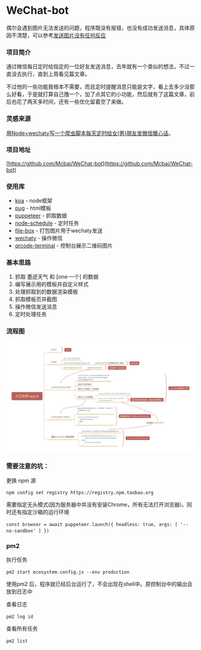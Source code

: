# WeChat-bot

偶尔会遇到图片无法发送的问题，程序既没有报错，也没有成功发送消息，具体原因不清楚，可以参考[发送图片没有任何反应](https://github.com/Chatie/wechaty/issues/1618)

### 项目简介

通过微信每日定时给指定的一位好友发送消息，去年就有一个类似的想法，不过一直没去执行，直到上周看见篇文章。

不过他的一些功能我根本不需要，而且定时提醒消息只能是文字，看上去多少没那么好看，于是就打算自己撸一个，加了点其它的小功能，然后就有了这篇文章，前后也花了两天多时间，还有一些优化留着空了来做。

### 灵感来源

[用Node+wechaty写一个爬虫脚本每天定时给女(男)朋友发微信暖心话](https://juejin.im/post/5c77c6bef265da2de6611cff)。

### 项目地址

[https://github.com/Mcbai/WeChat-bot](https://github.com/Mcbai/WeChat-bot)

### 使用库

* [koa](https://github.com/koajs/koa) - node框架
* [pug](https://github.com/pugjs/pug) - html模板
* [puppeteer](https://github.com/GoogleChrome/puppeteer) - 抓取数据
* [node-schedule](https://github.com/node-schedule/node-schedule) - 定时任务
* [file-box](https://github.com/huan/file-box) - 打包图片用于wechaty发送
* [wechaty](https://github.com/chatie/wechaty) - 操作微信
* [qrcode-terminal](https://github.com/gtanner/qrcode-terminal) - 控制台展示二维码图片

### 基本思路

1. 抓取 墨迹天气 和 [one·一个] 的数据
2. 编写展示用的模板并自定义样式
3. 处理抓取到的数据渲染模板
4. 抓取模板页并截图
5. 操作微信发送消息
6. 定时处理任务

### 流程图

![流程图](/flow/flow.png)

### 需要注意的坑：

更换 npm 源
```
npm config set registry https://registry.npm.taobao.org
```

需要指定无头模式(因为服务器中并没有安装Chrome，所有无法打开浏览器)，同时还有指定沙箱的运行环境

`
const browser = await puppeteer.launch({
    headless: true,
    args: [ '--no-sandbox' ]
})
`
### pm2

执行任务

`pm2 start ecosystem.config.js --env production`

使用pm2 后，程序就已经后台运行了，不会出现在shell中。原控制台中的输出会放到日志中

查看日志

`pm2 log id`

查看所有任务

`pm2 list`
